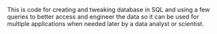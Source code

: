 This is code for creating and tweaking database in SQL and using a few queries to better access and engineer the data so it can be used for multiple applications when needed later by a data analyst or scientist.
